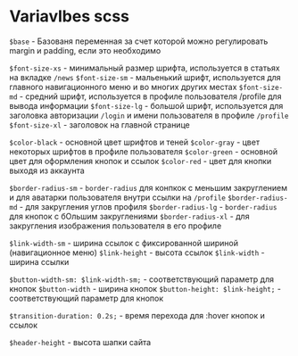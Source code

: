 # Variavlbes scss

```$base``` - Базованя переменная за счет которой можно регулировать margin и padding, если это необходимо

```$font-size-xs``` - минимальный размер шрифта, используется в статьях на вкладке ```/news```
```$font-size-sm``` - мальенький шрифт, используется для главного навигационного меню и во многих других местах
```$font-size-md``` - средний шрифт, используется в профиле пользователя /profile для вывода информации
```$font-size-lg``` - большой шрифт, используется для заголовка авторизации ```/login``` и имени пользователя в профиле ```/profile```
```$font-size-xl``` - заголовок на главной странице

```$color-black``` - основной цвет шрифтов и теней
```$color-gray``` - цвет некоторых шрифтов в профиле пользователя
```$color-green``` - основной цвет для оформления кнопок и ссылок
```$color-red``` - цвет для кнопки выходя из аккаунта

```$border-radius-sm``` - ```border-radius``` для конпкок с меньшим закруглением и для аватарки пользователя внутри ссылки на ```/profile```
```$border-radius-md``` - для закругления углов профиля
```$border-radius-lg``` - ```border-radius``` для кнопок с бОльшим закруглениями
```$border-radius-xl``` - для закругления изображения пользователя в его профиле

```$link-width-sm``` - ширина ссылок с фиксированной шириной (навигационное меню)
```$link-height``` - высота ссылок
```$link-width``` - ширина ссылки

```$button-width-sm: $link-width-sm;``` - соответствующий параметр для кнопок
```$button-width``` - ширина кнопок
```$button-height: $link-height;``` - соответствующий параметр для кнопок

```$transition-duration: 0.2s;``` - время перехода для :hover кнопок и ссылок

```$header-height``` - высота шапки сайта
